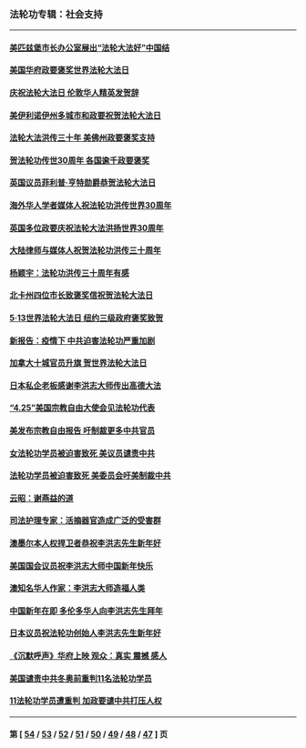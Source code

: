 ### 法轮功专辑：社会支持
---
#### [美匹兹堡市长办公室展出“法轮大法好”中国结](../../pages/nf4386/n13749721.md?06070430) 
#### [美国华府政要褒奖世界法轮大法日](../../pages/nf4386/n13743770.md?06070430) 
#### [庆祝法轮大法日 伦敦华人精英发贺辞](../../pages/nf4386/n13741593.md?06070430) 
#### [美伊利诺伊州多城市和政要祝贺法轮大法日](../../pages/nf4386/n13737149.md?06070430) 
#### [法轮大法洪传三十年 美佛州政要褒奖支持](../../pages/nf4386/n13737103.md?06070430) 
#### [贺法轮功传世30周年 各国逾千政要褒奖](../../pages/nf4386/n13735828.md?06070430) 
#### [英国议员菲利普‧亨特勋爵恭贺法轮大法日](../../pages/nf4386/n13736187.md?06070430) 
#### [海外华人学者媒体人祝法轮功洪传世界30周年](../../pages/nf4386/n13735835.md?06070430) 
#### [英国多位政要庆祝法轮大法洪扬世界30周年](../../pages/nf4386/n13734739.md?06070430) 
#### [大陆律师与媒体人祝贺法轮功洪传三十周年](../../pages/nf4386/n13735062.md?06070430) 
#### [杨颖宇：法轮功洪传三十周年有感](../../pages/nf4386/n13734884.md?06070430) 
#### [北卡州四位市长致褒奖信祝贺法轮大法日](../../pages/nf4386/n13733292.md?06070430) 
#### [5·13世界法轮大法日 纽约三级政府褒奖致贺](../../pages/nf4386/n13732651.md?06070430) 
#### [新报告：疫情下 中共迫害法轮功严重加剧](../../pages/nf4386/n13732612.md?06070430) 
#### [加拿大十城官员升旗 贺世界法轮大法日](../../pages/nf4386/n13729166.md?06070430) 
#### [日本私企老板感谢李洪志大师传出高德大法](../../pages/nf4386/n13726335.md?06070430) 
#### [“4.25”美国宗教自由大使会见法轮功代表](../../pages/nf4386/n13724124.md?06070430) 
#### [美发布宗教自由报告 吁制裁更多中共官员](../../pages/nf4386/n13720670.md?06070430) 
#### [女法轮功学员被迫害致死 美议员谴责中共](../../pages/nf4386/n13682069.md?06070430) 
#### [法轮功学员被迫害致死 美委员会吁美制裁中共](../../pages/nf4386/n13631310.md?06070430) 
#### [云昭：谢燕益的道](../../pages/nf4386/n13607391.md?06070430) 
#### [司法护理专家：活摘器官造成广泛的受害群](../../pages/nf4386/n13570425.md?06070430) 
#### [澳墨尔本人权捍卫者恭祝李洪志先生新年好](../../pages/nf4386/n13556164.md?06070430) 
#### [美国国会议员祝李洪志大师中国新年快乐](../../pages/nf4386/n13554208.md?06070430) 
#### [澳知名华人作家：李洪志大师造福人类](../../pages/nf4386/n13552049.md?06070430) 
#### [中国新年在即 多伦多华人向李洪志先生拜年](../../pages/nf4386/n13531756.md?06070430) 
#### [日本议员祝法轮功创始人李洪志先生新年好](../../pages/nf4386/n13543228.md?06070430) 
#### [《沉默呼声》华府上映 观众：真实 震撼 感人](../../pages/nf4386/n13524739.md?06070430) 
#### [美国谴责中共冬奥前重判11名法轮功学员](../../pages/nf4386/n13521806.md?06070430) 
#### [11法轮功学员遭重判 加政要谴中共打压人权](../../pages/nf4386/n13521294.md?06070430) 

---
#### 第 [ [54](./54.md?06070430) / [53](./53.md?06070430) / [52](./52.md?06070430) / [51](./51.md?06070430) / [50](./50.md?06070430) / [49](./49.md?06070430) / [48](./48.md?06070430) / [47](./47.md?06070430) ] 页
